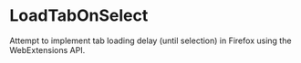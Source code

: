 # LoadTabOnSelect
Attempt to implement tab loading delay (until selection) in Firefox using the WebExtensions API.
